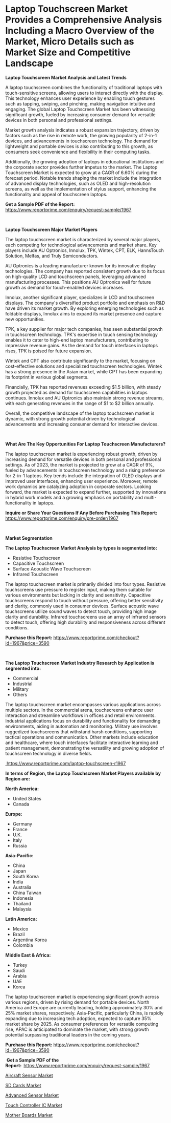 <p><h1>Laptop Touchscreen Market Provides a Comprehensive Analysis Including a Macro Overview of the Market, Micro Details such as Market Size and Competitive Landscape</h1></p><p><strong>Laptop Touchscreen Market Analysis and Latest Trends</strong></p>
<p><p>A laptop touchscreen combines the functionality of traditional laptops with touch-sensitive screens, allowing users to interact directly with the display. This technology enhances user experience by enabling touch gestures such as tapping, swiping, and pinching, making navigation intuitive and engaging. The global Laptop Touchscreen Market has been witnessing significant growth, fueled by increasing consumer demand for versatile devices in both personal and professional settings.</p><p>Market growth analysis indicates a robust expansion trajectory, driven by factors such as the rise in remote work, the growing popularity of 2-in-1 devices, and advancements in touchscreen technology. The demand for lightweight and portable devices is also contributing to this growth, as consumers seek convenience and flexibility in their computing tasks. </p><p>Additionally, the growing adoption of laptops in educational institutions and the corporate sector provides further impetus to the market. The Laptop Touchscreen Market is expected to grow at a CAGR of 6.60% during the forecast period. Notable trends shaping the market include the integration of advanced display technologies, such as OLED and high-resolution screens, as well as the implementation of stylus support, enhancing the functionality and appeal of touchscreen laptops.</p></p>
<p><strong>Get a Sample PDF of the Report:&nbsp;</strong> <a href="https://www.reportprime.com/enquiry/request-sample/1967?utm_campaign=1140&utm_medium=2&utm_source=Github&utm_content=ia&utm_term=18032025&utm_id=laptop-touchscreen">https://www.reportprime.com/enquiry/request-sample/1967</a></p>
<p>&nbsp;</p>
<p><strong>Laptop Touchscreen Major Market Players</strong></p>
<p><p>The laptop touchscreen market is characterized by several major players, each competing for technological advancements and market share. Key players include AU Optronics, Innolux, TPK, Wintek, CPT, ELK, HannsTouch Solution, Melfas, and Truly Semiconductors. </p><p>AU Optronics is a leading manufacturer known for its innovative display technologies. The company has reported consistent growth due to its focus on high-quality LCD and touchscreen panels, leveraging advanced manufacturing processes. This positions AU Optronics well for future growth as demand for touch-enabled devices increases.</p><p>Innolux, another significant player, specializes in LCD and touchscreen displays. The company's diversified product portfolio and emphasis on R&D have driven its market growth. By exploring emerging technologies such as foldable displays, Innolux aims to expand its market presence and capture new opportunities.</p><p>TPK, a key supplier for major tech companies, has seen substantial growth in touchscreen technology. TPK's expertise in touch sensing technology enables it to cater to high-end laptop manufacturers, contributing to impressive revenue gains. As the demand for touch interfaces in laptops rises, TPK is poised for future expansion.</p><p>Wintek and CPT also contribute significantly to the market, focusing on cost-effective solutions and specialized touchscreen technologies. Wintek has a strong presence in the Asian market, while CPT has been expanding its footprint in various global segments.</p><p>Financially, TPK has reported revenues exceeding $1.5 billion, with steady growth projected as demand for touchscreen capabilities in laptops continues. Innolux and AU Optronics also maintain strong revenue streams, with each generating revenues in the range of $1 to $2 billion annually.</p><p>Overall, the competitive landscape of the laptop touchscreen market is dynamic, with strong growth potential driven by technological advancements and increasing consumer demand for interactive devices.</p></p>
<p>&nbsp;</p>
<p><strong>What Are The Key Opportunities For Laptop Touchscreen Manufacturers?</strong></p>
<p><p>The laptop touchscreen market is experiencing robust growth, driven by increasing demand for versatile devices in both personal and professional settings. As of 2023, the market is projected to grow at a CAGR of 9%, fueled by advancements in touchscreen technology and a rising preference for 2-in-1 laptops. Key trends include the integration of OLED displays and improved user interfaces, enhancing user experience. Moreover, remote work dynamics are catalyzing adoption in corporate sectors. Looking forward, the market is expected to expand further, supported by innovations in hybrid work models and a growing emphasis on portability and multi-functionality in laptops.</p></p>
<p><strong>Inquire or Share Your Questions If Any Before Purchasing This Report:</strong> <a href="https://www.reportprime.com/enquiry/pre-order/1967?utm_campaign=1140&utm_medium=2&utm_source=Github&utm_content=ia&utm_term=18032025&utm_id=laptop-touchscreen">https://www.reportprime.com/enquiry/pre-order/1967</a></p>
<p>&nbsp;</p>
<p><strong>Market Segmentation</strong></p>
<p><strong>The Laptop Touchscreen Market Analysis by types is segmented into:</strong></p>
<p><ul><li>Resistive Touchscreen</li><li>Capacitive Touchscreen</li><li>Surface Acoustic Wave Touchscreen</li><li>Infrared Touchscreen</li></ul></p>
<p><p>The laptop touchscreen market is primarily divided into four types. Resistive touchscreens use pressure to register input, making them suitable for various environments but lacking in clarity and sensitivity. Capacitive touchscreens respond to touch without pressure, offering better sensitivity and clarity, commonly used in consumer devices. Surface acoustic wave touchscreens utilize sound waves to detect touch, providing high image clarity and durability. Infrared touchscreens use an array of infrared sensors to detect touch, offering high durability and responsiveness across different conditions.</p></p>
<p><strong>Purchase this Report:&nbsp;</strong><a href="https://www.reportprime.com/checkout?id=1967&price=3590&utm_campaign=1140&utm_medium=2&utm_source=Github&utm_content=ia&utm_term=18032025&utm_id=laptop-touchscreen">https://www.reportprime.com/checkout?id=1967&price=3590</a></p>
<p>&nbsp;</p>
<p><strong>The Laptop Touchscreen Market Industry Research by Application is segmented into:</strong></p>
<p><ul><li>Commercial</li><li>Industrial</li><li>Military</li><li>Others</li></ul></p>
<p><p>The laptop touchscreen market encompasses various applications across multiple sectors. In the commercial arena, touchscreens enhance user interaction and streamline workflows in offices and retail environments. Industrial applications focus on durability and functionality for demanding environments, aiding in automation and monitoring. Military use involves ruggedized touchscreens that withstand harsh conditions, supporting tactical operations and communication. Other markets include education and healthcare, where touch interfaces facilitate interactive learning and patient management, demonstrating the versatility and growing adoption of touchscreen technology in diverse fields.</p></p>
<p><a href="https://www.reportprime.com/laptop-touchscreen-r1967?utm_campaign=1140&utm_medium=2&utm_source=Github&utm_content=ia&utm_term=18032025&utm_id=laptop-touchscreen">&nbsp;https://www.reportprime.com/laptop-touchscreen-r1967</a></p>
<p><strong>In terms of Region, the Laptop Touchscreen Market Players available by Region are:</strong></p>
<p>
    <p> <strong> North America: </strong>
        <ul>
            <li>United States</li>
            <li>Canada</li>
        </ul>
        </p> 
    <p> <strong> Europe: </strong>
        <ul>
            <li>Germany</li>
            <li>France</li>
            <li>U.K.</li>
            <li>Italy</li>
            <li>Russia</li>
        </ul>
        </p> 
    <p> <strong> Asia-Pacific: </strong>
        <ul>
            <li>China</li>
            <li>Japan</li>
            <li>South Korea</li>
            <li>India</li>
            <li>Australia</li>
            <li>China Taiwan</li>
            <li>Indonesia</li>
            <li>Thailand</li>
            <li>Malaysia</li>
        </ul>
        </p> 
    <p> <strong> Latin America: </strong>
        <ul>
            <li>Mexico</li>
            <li>Brazil</li>
            <li>Argentina Korea</li>
            <li>Colombia</li>
        </ul>
        </p> 
    <p> <strong> Middle East & Africa: </strong>
        <ul>
            <li>Turkey</li>
            <li>Saudi</li>
            <li>Arabia</li>
            <li>UAE</li>
            <li>Korea</li>
        </ul>
    </p>
    </p>
<p><p>The laptop touchscreen market is experiencing significant growth across various regions, driven by rising demand for portable devices. North America and Europe are currently leading, holding approximately 30% and 25% market shares, respectively. Asia-Pacific, particularly China, is rapidly expanding due to increasing tech adoption, expected to capture 35% market share by 2025. As consumer preferences for versatile computing rise, APAC is anticipated to dominate the market, with strong growth potential surpassing traditional leaders in the coming years.</p></p>
<p><strong>Purchase this Report: </strong><a href="https://www.reportprime.com/checkout?id=1967&price=3590&utm_campaign=1140&utm_medium=2&utm_source=Github&utm_content=ia&utm_term=18032025&utm_id=laptop-touchscreen">https://www.reportprime.com/checkout?id=1967&price=3590</a></p>
<p>&nbsp;<strong>Get a Sample PDF of the Report:&nbsp;&nbsp;</strong><a href="https://www.reportprime.com/enquiry/request-sample/1967?utm_campaign=1140&utm_medium=2&utm_source=Github&utm_content=ia&utm_term=18032025&utm_id=laptop-touchscreen">https://www.reportprime.com/enquiry/request-sample/1967</a></p>
<p><strong></strong></p>
<p><p><a href="https://github.com/bichukapac/Market-Research-Report-List-1/blob/main/aircraft-sensor-market.md?utm_campaign=1140&utm_medium=2&utm_source=Github&utm_content=ia&utm_term=18032025&utm_id=laptop-touchscreen">Aircraft Sensor Market</a></p><p><a href="https://github.com/gassmkalay/Market-Research-Report-List-1/blob/main/sd-cards-market.md?utm_campaign=1140&utm_medium=2&utm_source=Github&utm_content=ia&utm_term=18032025&utm_id=laptop-touchscreen">SD Cards Market</a></p><p><a href="https://github.com/laveeasaadrh/Market-Research-Report-List-1/blob/main/advanced-sensor-market.md?utm_campaign=1140&utm_medium=2&utm_source=Github&utm_content=ia&utm_term=18032025&utm_id=laptop-touchscreen">Advanced Sensor Market</a></p><p><a href="https://github.com/swaftaenglem/Market-Research-Report-List-1/blob/main/touch-controller-ic-market.md?utm_campaign=1140&utm_medium=2&utm_source=Github&utm_content=ia&utm_term=18032025&utm_id=laptop-touchscreen">Touch Controller IC Market</a></p><p><a href="https://github.com/blauetrelawz/Market-Research-Report-List-1/blob/main/mother-boards-market.md?utm_campaign=1140&utm_medium=2&utm_source=Github&utm_content=ia&utm_term=18032025&utm_id=laptop-touchscreen">Mother Boards Market</a></p></p>